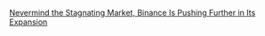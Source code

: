 [Nevermind the Stagnating Market, Binance Is Pushing Further in Its Expansion](https://cointelegraph.com/news/nevermind-the-stagnating-market-binance-is-pushing-further-in-its-expansion)